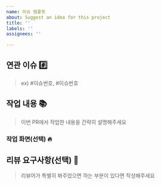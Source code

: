 ```yaml
---
name: 이슈 템플릿
about: Suggest an idea for this project
title: ''
labels: ''
assignees: ''

---
```


## 연관 이슈 #️⃣
> ex) #이슈번호, #이슈번호

## 작업 내용 📚
> 이번 PR에서 작업한 내용을 간략히 설명해주세요

### 작업 화면(선택) 🔥

## 리뷰 요구사항(선택) 💬
> 리뷰어가 특별히 봐주었으면 하는 부분이 있다면 작성해주세요
